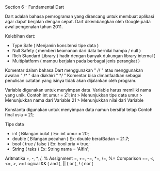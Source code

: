 Section 6 - Fundamental Dart

Dart adalah bahasa pemrograman yang dirancang untuk membuat aplikasi agar dapat berjalan dengan cepat.
Dart dikembangkan oleh Google pada awal pengenalan tahun 2011.

Kelebihan dart: 
- Type Safe ( Menjamin konsitensi tipe data )
- Null Safety ( memberi keamanan dari data bernilai hampa / null )
- Rich Standard Library ( hadir dengan banyak dukungan library internal )
- Multiplatform ( mampu berjalan pada berbagai jenis perangkat )

Komentar dalam bahasa Dart menggunakan " // " atau menggunakan awalan " /* " dan diakhiri " */ "
Komentar bisa dimanfaatkan sebagai penulisan catatan yang isinya tidak akan dijalankan oleh program.

Variable digunakan untuk menyimpan data.
Variable harus memiliki nama yang unik.
Contoh int umur = 21;
int > Menunjukkan tipe data
umur > Menunjukkan nama dari Variable
21 > Menunjukkan nilai dari Variable

Konstanta digunakan untuk menyimpan data namun bersifat tetap
Contoh final usia = 21;

Tipe data 
- int ( Bilangan bulat ) Ex: int umur = 20;
- double ( Bilangan pecahan ) Ex: double beratBadan = 21.7;
- bool ( true / false ) Ex: bool pria = true;
- String ( teks ) Ex: String nama = 'Alfin';

Aritmatika +, -, *, /, %
Assignment =, +=, -=, *=, /=, %=
Comparison ==, <, <=, >, >=
Logical && ( and ), || ( or ), ! ( nor )
